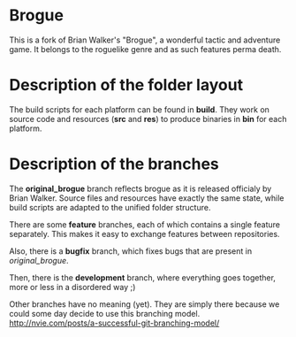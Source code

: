 Brogue
======

This is a fork of Brian Walker's "Brogue", a wonderful tactic and adventure game. It belongs to the roguelike genre and as such features perma death.


Description of the folder layout
================================

The build scripts for each platform can be found in **build**. They work on source code and resources (**src** and **res**) to produce binaries in **bin** for each platform.


Description of the branches
===========================

The **original_brogue** branch reflects brogue as it is released officialy by Brian Walker. Source files and resources have exactly the same state, while build scripts are adapted to the unified folder structure.

There are some **feature** branches, each of which contains a single feature separately. This makes it easy to exchange features between repositories.

Also, there is a **bugfix** branch, which fixes bugs that are present in *original_brogue*.

Then, there is the **development** branch, where everything goes together, more or less in a disordered way ;)

Other branches have no meaning (yet). They are simply there because we could some day decide to use this branching model. http://nvie.com/posts/a-successful-git-branching-model/
